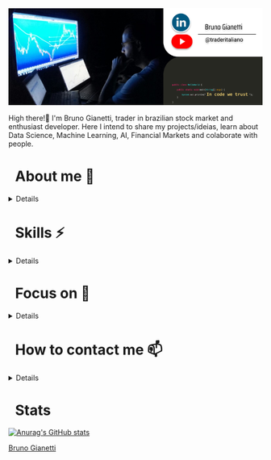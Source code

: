 <script type="text/javascript" src="https://platform.linkedin.com/badges/js/profile.js" async defer></script>
<img width="1000" alt="rename screenshot" src="https://github.com/BrunoGianetti/BrunoGianetti/blob/main/Github_capa.png">

High there!👋 I'm Bruno Gianetti, trader in brazilian stock market and enthusiast developer. Here I intend to share my projects/ideias, learn about Data Science, Machine Learning, AI, Financial Markets and colaborate with people.

<h1> &nbsp; About me 🤔</h1>
  
<details> 
  <p></p>
  <p> - &nbsp;Self-taught: I work hard using any disposeble time along my day to improve skills.</p>
  <p> - &nbsp; Ambicious. I want to become more than yesterday.</p>
  <p> - &nbsp; Tech lover. I like very much tech solutions and facilities using devices. </p>
  <p> - &nbsp; Book eater. Any subject, fiction or technical, I always have a book in hands. </p>
  </details>

<h1> &nbsp; Skills ⚡</h1>

<details> 
  <p></p>
  <p> - &nbsp; English: Technincal and always practicin. </p>
  <p> - &nbsp; Italian: Beginner, but gain allday. </p>
  <p> - &nbsp; Python: My Core! My base language. And learn more everyday. </p>
  <p> - &nbsp; HTML: I like it and using in all stuffs. </p>
  <p> - &nbsp; Git: Basically tooling everything. </p>
  <p> - &nbsp; Jupyter's Notebook (ANACONDA): Doc everything. </p>
  <p> - &nbsp; VSC: Facilities alltime. </p>
</details>

<h1> &nbsp; Focus on 🔭</h1>

<details> 
  <p></p>
  <p> - &nbsp; Exploring new technologies and developing software solutions and quick hacks.</p>
  <p> - &nbsp; Learn more about Data Science.</p>
  <p> - &nbsp; Learn more about Deep Learning.</p>
  <p> - &nbsp; Learn more about Artificial Intelligence.</p>
  <p> - &nbsp; Learn more about Test Automation.</p>
  <p> - &nbsp; Learn more about Financial Market.</p>
</details>

<h1> &nbsp; How to contact me 📫 </h1>

<details> 
  <p></p>
  <p> - &nbsp; Email: bruno.gianetti@yahoo.com </p>
  <p> - &nbsp; Phone: +55 (19) 99756-9175 </p>
  <p> - &nbsp; Facebook: facebook.com/brungianetti/ </p>
  <p> - &nbsp; Linked In: linkedin.com/in/brunogianetti/</p>
  <p> - &nbsp; Instagram: instagram.com/traderitaliano/</p>
  <p> - &nbsp; Twitter: twitter.com/bruno_gianetti</p>
</details>

<h1> &nbsp; Stats </h1>

[![Anurag's GitHub stats](https://github-readme-stats.vercel.app/api?username=BrunoGianetti&theme=dark&show_icons=true)](https://github.com/anuraghazra/github-readme-stats)<div class="LI-profile-badge"  data-version="v1" data-size="medium" data-locale="pt_BR" data-type="horizontal" data-theme="dark" data-vanity="brunogianetti"><a class="LI-simple-link" href='https://br.linkedin.com/in/brunogianetti?trk=profile-badge'>Bruno Gianetti</a></div>
